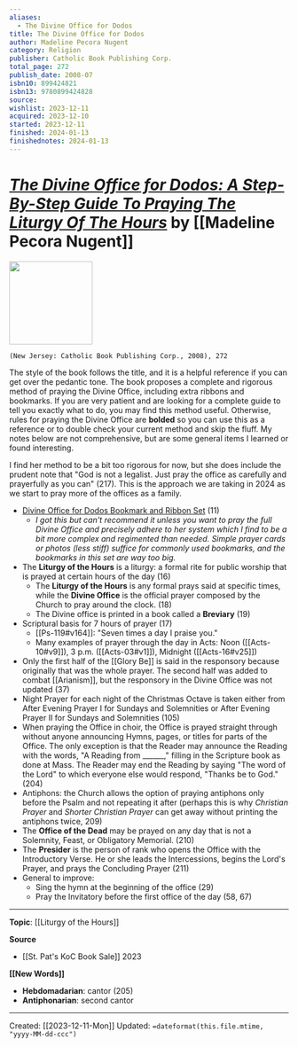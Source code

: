 ```yaml
---
aliases:
  - The Divine Office for Dodos
title: The Divine Office for Dodos
author: Madeline Pecora Nugent
category: Religion
publisher: Catholic Book Publishing Corp.
total_page: 272
publish_date: 2008-07
isbn10: 899424821
isbn13: 9780899424828
source: 
wishlist: 2023-12-11
acquired: 2023-12-10
started: 2023-12-11
finished: 2024-01-13
finishednotes: 2024-01-13
---
```

# *[The Divine Office for Dodos: A Step-By-Step Guide To Praying The Liturgy Of The Hours](https://catholicbookpublishing.com/product/312)* by [[Madeline Pecora Nugent]]

<img src="http://books.google.com/books/content?id=1DwhOAAACAAJ&printsec=frontcover&img=1&zoom=1&source=gbs_api" width=150>

`(New Jersey: Catholic Book Publishing Corp., 2008), 272`

The style of the book follows the title, and it is a helpful reference if you can get over the pedantic tone. The book proposes a complete and rigorous method of praying the Divine Office, including extra ribbons and bookmarks. If you are very patient and are looking for a complete guide to tell you exactly what to do, you may find this method useful. Otherwise, rules for praying the Divine Office are **bolded** so you can use this as a reference or to double check your current method and skip the fluff. My notes below are not comprehensive, but are some general items I learned or found interesting.

I find her method to be a bit too rigorous for now, but she does include the prudent note that "God is not a legalist. Just pray the office as carefully and prayerfully as you can" (217). This is the approach we are taking in 2024 as we start to pray more of the offices as a family.

- [Divine Office for Dodos Bookmark and Ribbon Set](https://cfpholyangels.com/divine-office-for-dodos-bookmark-and-ribbon-set/) (11)
	- *I got this but can't recommend it unless you want to pray the full Divine Office and precisely adhere to her system which I find to be a bit more complex and regimented than needed. Simple prayer cards or photos (less stiff) suffice for commonly used bookmarks, and the bookmarks in this set are way too big.*
- The **Liturgy of the Hours** is a liturgy: a formal rite for public worship that is prayed at certain hours of the day (16)
	- The **Liturgy of the Hours** is any formal prays said at specific times, while the **Divine Office** is the official prayer composed by the Church to pray around the clock. (18)
	- The Divine office is printed in a book called a **Breviary** (19)
- Scriptural basis for 7 hours of prayer (17)
	- [[Ps-119#v164]]: "Seven times a day I praise you."
	- Many examples of prayer through the day in Acts: Noon ([[Acts-10#v9]]), 3 p.m.  ([[Acts-03#v1]]), Midnight ([[Acts-16#v25]])
- Only the first half of the [[Glory Be]] is said in the responsory because originally that was the whole prayer. The second half was added to combat [[Arianism]], but the responsory in the Divine Office was not updated (37)
- Night Prayer for each night of the Christmas Octave is taken either from After Evening Prayer I for Sundays and Solemnities or After Evening Prayer II for Sundays and Solemnities (105)
- When praying the Office in choir, the Office is prayed straight through without anyone announcing Hymns, pages, or titles for parts of the Office. The only exception is that the Reader may announce the Reading with the words, "A Reading from ______," filling in the Scripture book as done at Mass. The Reader may end the Reading by saying "The word of the Lord" to which everyone else would respond, "Thanks be to God." (204)
- Antiphons: the Church allows the option of praying antiphons only before the Psalm and not repeating it after (perhaps this is why *Christian Prayer* and *Shorter Christian Prayer* can get away without printing the antiphons twice, 209)
- The **Office of the Dead** may be prayed on any day that is not a Solemnity, Feast, or Obligatory Memorial. (210)
- The **Presider** is the person of rank who opens the Office with the Introductory Verse. He or she leads the Intercessions, begins the Lord's Prayer, and prays the Concluding Prayer (211)
- General to improve: 
	- Sing the hymn at the beginning of the office (29)
	- Pray the Invitatory before the first office of the day (58, 67)

--- 
**Topic**: [[Liturgy of the Hours]]

**Source**
- [[St. Pat's KoC Book Sale]] 2023

**[[New Words]]**

- **Hebdomadarian**: cantor (205)
- **Antiphonarian**: second cantor 

---
Created: [[2023-12-11-Mon]]
Updated: `=dateformat(this.file.mtime, "yyyy-MM-dd-ccc")`
